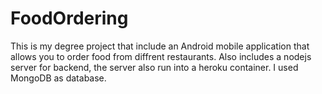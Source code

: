# FoodOrdering
This is my degree project that include an Android mobile application that allows you to order food from diffrent restaurants. 
Also includes a nodejs server for backend, the server also run into a heroku container.
I used MongoDB as database.
